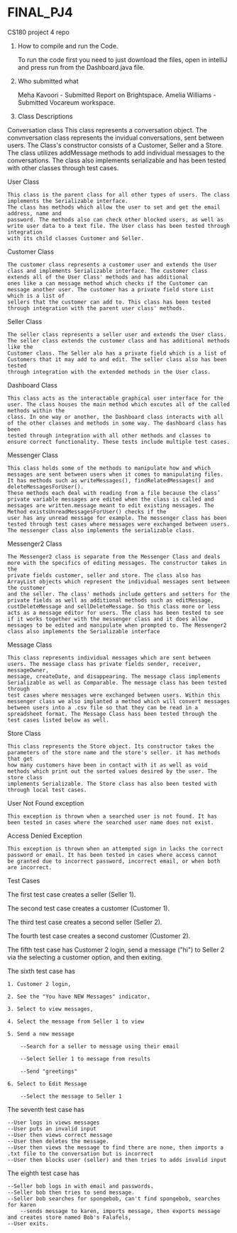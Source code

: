 # FINAL_PJ4

CS180 project 4 repo

1. How to compile and run the Code.

   To run the code first you need to just download the files, open in intelliJ and press run from the Dashboard.java
   file.

2. Who submitted what

   Meha Kavoori - Submitted Report on Brightspace. Amelia Williams - Submitted Vocareum workspace.

3. Class Descriptions

Conversation class
This class represents a conversation object. The convnversation class represents the invidual conversations, sent
between users. The
Class's constructor consists of a Customer, Seller and a Store. The class utilizes addMessage methods to add individual
messages to the
conversations. The class also implements serializable and has been tested with other classes through test cases.

User Class

    This class is the parent class for all other types of users. The class implements the Serializable interface.
    The class has methods which allow the user to set and get the email address, name and 
    password. The methods also can check other blocked users, as well as write user data to a text file. The User class has been tested through integration
    with its child classes Customer and Seller.

Customer Class

    The customer class represents a customer user and extends the User class and implements Serializable interface. The customer class extends all of the User Class' methods and has additional 
    ones like a can message method which checks if the Customer can message another user. The customer has a private field store List which is a list of
    sellers that the customer can add to. This class has been tested through integration with the parent user class' methods.

Seller Class

    The seller class represents a seller user and extends the User class. The seller class extends the customer class and has additional methods like the 
    Customer class. The Seller alo has a private field which is a list of Customers that it may add to and edit. The seller class also has been tested
    through integration with the extended methods in the User class.

Dashboard Class

  	This class acts as the interactable graphical user interface for the user. The class houses the main method which excutes all of the called methods within the
	class. In one way or another, the Dashboard class interacts with all of the other classes and methods in some way. The dashboard class has been
	tested through integration with all other methods and classes to ensure correct functionality. These tests include multiple test cases. 

Messenger Class

  	This class holds some of the methods to manipulate how and which messages are sent between users when it comes to manipulating files. It has methods such as writeMessages(), findRelatedMessages() and deleteMessagesForUser().
	These methods each deal with reading from a file because the class’ private variable messages are edited when the class is called and messages are written.message meant to edit existing messages. The Method existsUnreadMessagesForUser() checks if the 
	user has any unread message for example. The messenger class has been tested through test cases where messages were exchanged between users. The messenger class also implements the serializable class.

Messenger2 Class

  	The Messenger2 class is separate from the Messenger Class and deals more with the specifics of editing messages. The constructor takes in the 
	private fields customer, seller and store. The class also has ArrayList objects which represent the individual messages sent between the customer
	and the seller. The class' methods include getters and setters for the private fields as well as additional methods such as editMessage, 
	custDeleteMessage and sellDeleteMessage. So this class more or less acts as a message editor for users. The class has been tested to see if it works together with the messenger class and it does allow messages to be edited and manipulate when prompted to. The Messenger2 class also implements the Serializable interface

Message Class

	This class represents individual messages which are sent between users. The message class has private fields sender, receiver, messageOwner,
	message, createDate, and disappearing. The message class implements Serializable as well as Comparable. The message class has been tested through 
	test cases where messages were exchanged between users. Within this messenger class we also implanted a method which will convert messages between users into a .csv file so that they can be read in a spreadsheet format. The Message Class hass been tested through the test cases listed below as well.

Store Class

  	This class represents the Store object. Its constructor takes the parameters of the store name and the store's seller. it has methods that get
	how many customers have been in contact with it as well as void methods which print out the sorted values desired by the user. The store class
	implements Serializable. The Store class has also been tested with through local test cases.

User Not Found exception

  	This exception is thrown when a searched user is not found. It has been tested in cases where the searched user name does not exist.

Access Denied Exception

  	This exception is thrown when an attempted sign in lacks the correct password or email. It has been tested in cases where access cannot
	be granted due to incorrect password, incorrect email, or when both are incorrect.

Test Cases

The first test case creates a seller (Seller 1).

The second test case creates a customer (Customer 1).

The third test case creates a second seller (Seller 2).

The fourth test case creates a second customer (Customer 2).

The fifth test case has Customer 2 login, send a message ("hi") to Seller 2 via the selecting a customer option, and
then exiting.

The sixth test case has

    1. Customer 2 login, 
	
    2. See the "You have NEW Messages" indicator, 
	
    3. Select to view messages, 
	
    4. Select the message from Seller 1 to view
	
    5. Send a new message
	
        --Search for a seller to message using their email
		
        --Select Seller 1 to message from results
		
        --Send "greetings"
		
    6. Select to Edit Message
	
        --Select the message to Seller 1
	
The seventh test case has
	
	--User logs in views messages
	--User puts an invalid input
	--User then views correct message
	--User then deletes the message.
	--User then views the message to find there are none, then imports a .txt file to the conversation but is incorrect
	--User then blocks user (seller) and then tries to adds invalid input 
The eighth test case has

	--Seller bob logs in with email and passwords. 
	--Seller bob then tries to send message. 
	--Seller bob searches for spongebob, can't find spongebob, searches for karen
        --sends message to karen, imports message, then exports message and creates store named Bob's Falafels, 
	--User exits.

        




